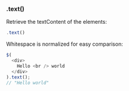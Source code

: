 ### .text()

Retrieve the textContent of the elements:

```js
.text()
```

Whitespace is normalized for easy comparison:

```js
$(
  <div>
    Hello <br /> world
  </div>
).text();
// "Hello world"
```
